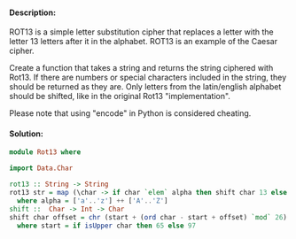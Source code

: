 #### Description:

ROT13 is a simple letter substitution cipher that replaces a letter with the letter 13 letters after it in the alphabet. ROT13 is an example of the Caesar cipher.

Create a function that takes a string and returns the string ciphered with Rot13. If there are numbers or special characters included in the string, they should be returned as they are. Only letters from the latin/english alphabet should be shifted, like in the original Rot13 "implementation".

Please note that using "encode" in Python is considered cheating.

#### Solution:

```Haskell
module Rot13 where

import Data.Char

rot13 :: String -> String
rot13 str = map (\char -> if char `elem` alpha then shift char 13 else char) str
  where alpha = ['a'..'z'] ++ ['A'..'Z']
shift ::  Char -> Int -> Char
shift char offset = chr (start + (ord char - start + offset) `mod` 26)
  where start = if isUpper char then 65 else 97
```
